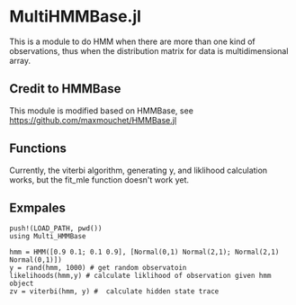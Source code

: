 # MultiHMMBase.jl
This is a module to do HMM when there are more than one kind of observations, thus when the distribution matrix for data is multidimensional array.

## Credit to HMMBase
This module is modified based on HMMBase, see https://github.com/maxmouchet/HMMBase.jl

## Functions
Currently, the viterbi algorithm, generating y, and liklihood calculation works, but the fit_mle function doesn't work yet.

## Exmpales
```{julia}
push!(LOAD_PATH, pwd())
using Multi_HMMBase

hmm = HMM([0.9 0.1; 0.1 0.9], [Normal(0,1) Normal(2,1); Normal(2,1) Normal(0,1)])
y = rand(hmm, 1000) # get random observatoin
likelihoods(hmm,y) # calculate liklihood of observation given hmm object
zv = viterbi(hmm, y) #  calculate hidden state trace 
```
